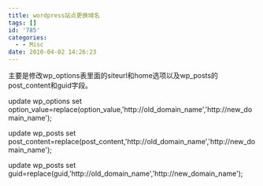 ```yaml
---
title: wordpress站点更换域名
tags: []
id: '785'
categories:
  - - Misc
date: 2010-04-02 14:26:23
---
```


主要是修改wp_options表里面的siteurl和home选项以及wp_posts的post_content和guid字段。

update wp_options set option_value=replace(option_value,'http://old_domain_name','http://new_domain_name');

update wp_posts set post_content=replace(post_content,'http://old_domain_name','http://new_domain_name');

update wp_posts set guid=replace(guid,'http://old_domain_name','http://new_domain_name');